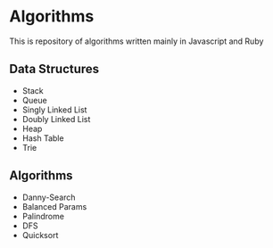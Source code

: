 Algorithms
==========

This is repository of algorithms written mainly in Javascript and Ruby

Data Structures
-----
* Stack
* Queue
* Singly Linked List
* Doubly Linked List
* Heap
* Hash Table
* Trie

Algorithms
-----
* Danny-Search
* Balanced Params
* Palindrome
* DFS
* Quicksort